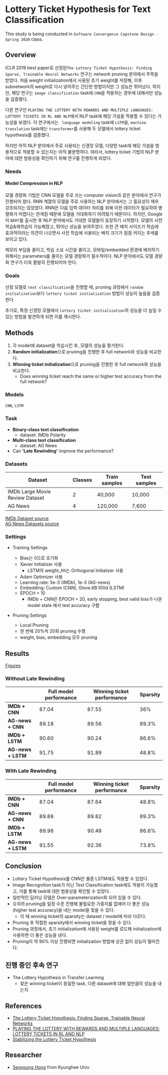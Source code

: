 # Lottery Ticket Hypothesis for Text Classification

This study is being conducted in ``Software Convergence Capstone Design - Spring 2020`` class.

## Overview
ICLR 2019 best paper로 선정된 ​``The Lottery Ticket Hypothesis: Finding Sparse, Trainable Neural Networks`` 연구는 network pruning 분야에서 주목을 받았다. 처음 weight initialization에서 사용된 초기 weight를 저장해, 이후 subnetwork의 weight로 다시 넣어주는 간단한 방법이지만 그 성능은 뛰어났다. 하지만, 해당 연구는 ``image classification`` task에 ``CNN``을 적용하는 경우에 대해서만 성능을 검증했다.

다른 연구인 ``PLAYING THE LOTTERY WITH REWARDS AND MULTIPLE LANGUAGES: LOTTERY TICKETS IN RL AND NLP``에서 NLP task에 해당 가설을 적용할 수 있다는 가능성을 보였다. 이 연구에서는 `` language modeling`` task에 ``LSTM``을, ``machine translation`` task에는 ``transformer``를 사용해 두 모델에서 lottery ticket hypothesis를 검증했다.

하지만 아직 NLP 분야에서 주로 사용되는 신경망 모델, 다양한 task에 해당 가설을 범용적으로 적용할 수 있는지는 아직 불분명하다. 따라서, lottery ticket 기법의 NLP 분야에 대한 범용성을 확인하기 위해 연구를 진행하게 되었다.

### Needs
#### Model Compression in NLP
모델 경량화 기법은 CNN 모델을 주로 쓰는 computer vision과 같은 분야에서 연구가 진행되어 왔다. RNN 계열의 모델을 주로 사용하는 NLP 분야에서는 그 필요성이 매우 강조되지는 않았었다. RNN은 다음 입력 데이터 처리를 위해 이전 데이터가 필요하여 병렬화가 어렵다는 한계점 때문에 모델을 거대화하기 어려웠기 때문이다. 하지만, Google이 ``BERT``를 출시한 후 NLP 분야에서도 거대한 모델들이 등장하기 시작했다. 모델의 사전 학습&재학습이 가능해졌고, 뛰어난 성능을 보여주었다. 또한 큰 배치 사이즈가 학습에 효과적이라는 의견이 나오면서 사전 학습에 사용되는 배치 크기가 점점 커지는 추세를 보이고 있다.

메모리 부담을 줄이고, 학습 소요 시간을 줄이고, 모바일/embedded 환경에 배치하기 위해서는 parameters를 줄이는 모델 경량화가 필수적이다. NLP 분야에서도 모델 경량화 연구가 더욱 활발히 진행되어야 한다.


### Goals
선정 모델로  ``text classification``을 진행할 때, pruning 과정에서 ``random initialization``보다 ``lottery ticket initialization`` 방법이 성능이 높음을 검증한다.

추가로, 특정 신경망 모델에서 ``lottery ticket initialization``의 성능을 더 높일 수 있는 방법을 발견하게 되면 이를 제시한다.

## Methods
1) 각 model에 dataset을 학습시킨 후, 모델의 성능을 평가한다.  
2) **Random initialization**으로 pruning을 진행한 후 full network와 성능을 비교한다.  
3) **Winning ticket initialization**으로 pruning을 진행한 후 full network와 성능을 비교한다.
   - Does winning ticket reach the same or higher test accuracy from the full network?

### Models
``CNN``, ``LSTM``

### Task
* **Binary-class text classification**
  - dataset: IMDb Polarity
* **Multi-class text classification**
  - dataset: AG News
* Can **'Late Rewinding'** improve the performance?

### Datasets
| Dataset | Classes | Train samples | Test samples |
|---------|---------|---------------|--------------|
| IMDb Large Movie Review Dataset | 2 | 40,000 | 10,000 |
| AG News | 4 | 120,000 | 7,600 |

[IMDb Dataset source](https://www.kaggle.com/lakshmi25npathi/imdb-dataset-of-50k-movie-reviews)  
[AG News Datasets source](https://course.fast.ai/datasets)

### Settings
* Training Settings
  - Bias는 0으로 초기화
  - Xavier Initializer 사용
     - LSTM의 weight_hh는 Orthogonal Initializer 사용
  - Adam Optimizer 사용
  - Learning rate: 5e-3 (IMDb), 1e-3 (AG-news)
  - Embedding: Custom (CNN), Glove.6B.100d (LSTM)
  - EPOCH = 10
      - IMDb + CNN은 EPOCH = 20, early stopping, best valid loss가 나온 model state 에서 test accuracy 구함

* Pruning Settings
  - Local Pruning
  - 한 번에 20%씩 20회 pruning 수행
  - weight, bias, embedding 모두 pruning

## Results
[Figures](/results.pdf)

### Without Late Rewinding
|  | Full model performance | Winning ticket performance | Sparsity |
|---------|---------|---------------|--------------|
| **IMDb + CNN** | 87.04 | 87.55 | 36% |
| **AG-news + CNN** | 89.18 | 89.56 | 89.3% |
| **IMDb + LSTM** | 90.60 | 90.24 | 86.6% |
| **AG-news + LSTM** | 91.75 | 91.89 | 48.8% |

### With Late Rewinding
|  | Full model performance | Winning ticket performance | Sparsity |
|---------|---------|---------------|--------------|
| **IMDb + CNN** | 87.04 | 87.64 | 48.8% |
| **AG-news + CNN** | 89.88 | 89.82 | 89.3% |
| **IMDb + LSTM** | 89.96 | 90.49 | 86.6% |
| **AG-news + LSTM** | 91.55 | 92.36 | 73.8% |

## Conclusion
* Lottery Ticket Hypothesis를 CNN은 물론 LSTM에도 적용할 수 있었다.
* Image Recognition task가 아닌 Text Classification task에도 적용이 가능했고, 이를 통해 task에 대한 범용성을 확인할 수 있었다.
* 일반적인 딥러닝 모델은 Over-parameterization화 되어 있을 수 있다.
* 오히려 pruning을 일정 수준 진행해 불필요한 가중치를 없애어 더 좋은 성능 (higher test accuracy)을 내는 model을 찾을 수 있다.
  * 이 때 winning ticket의 sparsity는 dataset / model에 따라 다르다.
* Pruning 후 적절한 sparsity에서 winning ticket을 찾을 수 있다.
* Pruning 과정에서, 초기 initialization에 사용된 weight를 로드해 initialization에 사용하면 더 좋은 성능을 낸다.
* Pruning이 약 90% 이상 진행되면 initialization 방법에 상관 없이 성능이 떨어진다.

## 진행 중인 후속 연구
* The Lottery Hypothesis in Transfer Learning
  - 찾은 winning ticket이 동일한 task, 다른 dataset에 대해 얼만큼의 성능을 내는지

## References
* [The Lottery Ticket Hypothesis: Finding Sparse, Trainable Neural Networks](https://arxiv.org/abs/1803.03635)
* [PLAYING THE LOTTERY WITH REWARDS AND MULTIPLE LANGUAGES: LOTTERY TICKETS IN RL AND NLP](https://arxiv.org/abs/1906.02768)
* [Stabilizing the Lottery Ticket Hypothesis](https://arxiv.org/abs/1903.01611v3)

## Researcher
* [Seoyoung Hong](https://github.com/seoyoungh) from Kyunghee Univ.
